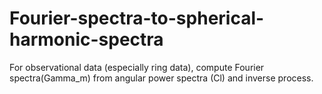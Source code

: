 # Fourier-spectra-to-spherical-harmonic-spectra
For observational data (especially ring data), compute Fourier spectra(Gamma_m) from angular power spectra (Cl) and inverse process.
